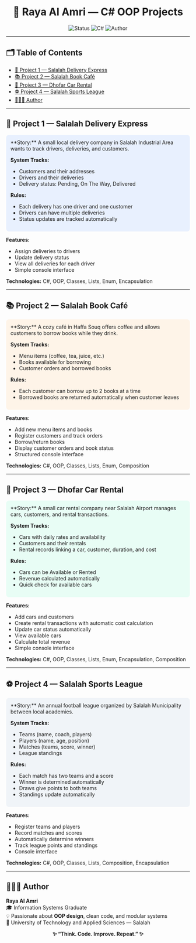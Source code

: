 <h1 align="center">📂 Raya Al Amri — C# OOP Projects</h1>

<p align="center">
  <img src="https://img.shields.io/badge/Status-Completed-success?style=for-the-badge" alt="Status">
  <img src="https://img.shields.io/badge/Language-C%23-blue?style=for-the-badge" alt="C#">
  <img src="https://img.shields.io/badge/Author-Raya_Al_Amri-blueviolet?style=for-the-badge" alt="Author">
</p>

---

## 🗂️ Table of Contents
- [🚗 Project 1 — Salalah Delivery Express](#-project-1--salalah-delivery-express)
- [📚 Project 2 — Salalah Book Café](#-project-2--salalah-book-café)
- [🚗 Project 3 — Dhofar Car Rental](#-project-3--dhofar-car-rental)
- [⚽ Project 4 — Salalah Sports League](#-project-4--salalah-sports-league)
- [👩🏻‍💻 Author](#-author)

---

## 🚗 Project 1 — Salalah Delivery Express
<div style="background-color:#e8f0fe; padding:12px; border-radius:8px;">
**Story:**  
A small local delivery company in Salalah Industrial Area wants to track drivers, deliveries, and customers.  

**System Tracks:**  
- Customers and their addresses  
- Drivers and their deliveries  
- Delivery status: Pending, On The Way, Delivered  

**Rules:**  
- Each delivery has one driver and one customer  
- Drivers can have multiple deliveries  
- Status updates are tracked automatically  
</div>

**Features:**  
- Assign deliveries to drivers  
- Update delivery status  
- View all deliveries for each driver  
- Simple console interface  

**Technologies:** C#, OOP, Classes, Lists, Enum, Encapsulation  

---

## 📚 Project 2 — Salalah Book Café
<div style="background-color:#fef4e8; padding:12px; border-radius:8px;">
**Story:**  
A cozy café in Haffa Souq offers coffee and allows customers to borrow books while they drink.  

**System Tracks:**  
- Menu items (coffee, tea, juice, etc.)  
- Books available for borrowing  
- Customer orders and borrowed books  

**Rules:**  
- Each customer can borrow up to 2 books at a time  
- Borrowed books are returned automatically when customer leaves  
</div>

**Features:**  
- Add new menu items and books  
- Register customers and track orders  
- Borrow/return books  
- Display customer orders and book status  
- Structured console interface  

**Technologies:** C#, OOP, Classes, Lists, Enum, Composition  

---

## 🚗 Project 3 — Dhofar Car Rental
<div style="background-color:#e8fdf5; padding:12px; border-radius:8px;">
**Story:**  
A small car rental company near Salalah Airport manages cars, customers, and rental transactions.  

**System Tracks:**  
- Cars with daily rates and availability  
- Customers and their rentals  
- Rental records linking a car, customer, duration, and cost  

**Rules:**  
- Cars can be Available or Rented  
- Revenue calculated automatically  
- Quick check for available cars  
</div>

**Features:**  
- Add cars and customers  
- Create rental transactions with automatic cost calculation  
- Update car status automatically  
- View available cars  
- Calculate total revenue  
- Simple console interface  

**Technologies:** C#, OOP, Classes, Lists, Enum, Encapsulation, Composition  

---

## ⚽ Project 4 — Salalah Sports League
<div style="background-color:#f0f4f8; padding:12px; border-radius:8px;">
**Story:**  
An annual football league organized by Salalah Municipality between local academies.  

**System Tracks:**  
- Teams (name, coach, players)  
- Players (name, age, position)  
- Matches (teams, score, winner)  
- League standings  

**Rules:**  
- Each match has two teams and a score  
- Winner is determined automatically  
- Draws give points to both teams  
- Standings update automatically  
</div>

**Features:**  
- Register teams and players  
- Record matches and scores  
- Automatically determine winners  
- Track league points and standings  
- Console interface  

**Technologies:** C#, OOP, Classes, Lists, Composition, Encapsulation  

---

## 👩🏻‍💻 Author
**Raya Al Amri**  
🎓 Information Systems Graduate  
💡 Passionate about **OOP design**, clean code, and modular systems  
📍 University of Technology and Applied Sciences — Salalah  

<p align="center"><b>✨ “Think. Code. Improve. Repeat.” ✨</b></p>
